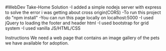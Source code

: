 #WebDev Take-Home Solution
-I added a simple nodejs server with express to solve the error i was getting about cross origin(CORS)
-To run this project do "npm install"
-You can run this page locally on localhost:5000
-I used jQuery to loading the footer and header html
-I used bootstrap for grid system
-I used vanilla JS/HTML/CSS


Instructions
We need a web page that contains an image gallery of the pets we have available for adoption.
